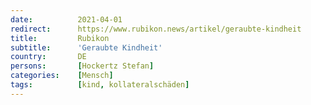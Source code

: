 ```yaml
---
date:          2021-04-01
redirect:      https://www.rubikon.news/artikel/geraubte-kindheit
title:         Rubikon
subtitle:      'Geraubte Kindheit'
country:       DE
persons:       [Hockertz Stefan]
categories:    [Mensch]
tags:          [kind, kollateralschäden]
---
```

